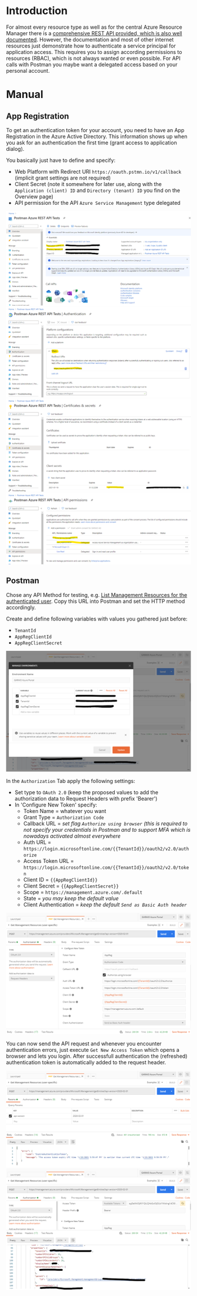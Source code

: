 # Introduction
For almost every resource type as well as for the central Azure Resource Manager there is a [comprehensive REST API provided, which is also well documented](https://docs.microsoft.com/en-us/rest/api/azure/). However, the documentation and most of other internet resources just demonstrate how to authenticate a service principal for application access. This requires you to assign according permissions to resources (RBAC), which is not always wanted or even possible. For API calls with Postman you maybe want a delegated access based on your personal account.

# Manual
## App Registration
To get an authentication token for your account, you need to have an App Registration in the Azure Active Directory. This information shows up when you ask for an authentication the first time (grant access to application dialog).

You basically just have to define and specify:
* Web Platform with Redirect URI `https://oauth.pstmn.io/v1/callback` (implicit grant settings are not required)
* Client Secret (note it somewhere for later use, along with the `Application (client) ID` and `Directory (tenant) ID` you find on the Overview page)
* API permission for the API `Azure Service Management` type delegated

![](./AppRegistration-Overview.png)
![](./AppRegistration-Authentication.png)
![](./AppRegistration-Secrets.png)
![](./AppRegistration-API-permissions.png)

## Postman
Chose any API Method for testing, e.g. [List Management Resources for the authenticated user](https://docs.microsoft.com/en-us/rest/api/resources/entities/list). Copy this URL into Postman and set the HTTP method accordingly.

Create and define following variables with values you gathered just before:
* `TenantId`
* `AppRegClientId`
* `AppRegClientSecret`

![](./Postman-Environment-Variables.png)

In the `Authorization` Tab apply the following settings:
* Set type to `OAuth 2.0` (keep the proposed values to add the authorization data to Request Headers with prefix 'Bearer')
* In 'Configure New Token' specify:
  * Token Name = whatever you want
  * Grant Type = `Authorization Code`
  * Callback URL = _set flag `Authorize using browser` (this is required to not specify your credentials in Postman and to support MFA which is nowadays activated almost everywhere_
  * Auth URL = `https://login.microsoftonline.com/{{TenantId}}/oauth2/v2.0/authorize`
  * Access Token URL = `https://login.microsoftonline.com/{{TenantId}}/oauth2/v2.0/token`
  * Client ID = `{{AppRegClientId}}`
  * Client Secret = `{{AppRegClientSecret}}`
  * Scope = `https://management.azure.com/.default`
  * State = _you may keep the default value_
  * Client Authentication = _keep the default `Send as Basic Auth header`_

![](./Postman-Authorization-Tab.png)

You can now send the API request and whenever you encounter authentication errors, just execute `Get New Access Token` which opens a browser and lets you login. After successfull authentication the (refreshed) authentication token is automatically added to the request header.

![](./Postman-Auth-Error.png)
![](./Postman-Delegated-Access-Success.png)

